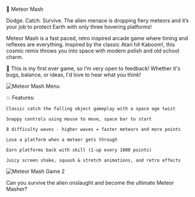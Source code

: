 🚀 Meteor Mash

Dodge. Catch. Survive.
The alien menace is dropping fiery meteors and it’s your job to protect Earth with only three hovering platforms!

Meteor Mash is a fast paced, retro inspired arcade game where timing and reflexes are everything. Inspired by the classic Atari hit Kaboom!, this cosmic remix throws you into space with modern polish and old school charm.

🎉 This is my first ever game, so I’m very open to feedback!
Whether it's bugs, balance, or ideas, I'd love to hear what you think!


![Meteor Mash Menu](https://github.com/user-attachments/assets/f84c06e2-788b-4127-8952-2f0c07b8fe32)


💥 Features:

    Classic catch the falling object gameplay with a space age twist

    Snappy controls using mouse to move, space bar to start

    8 difficulty waves - higher waves = faster meteors and more points

    Lose a platform when a meteor gets through

    Earn platforms back with skill (1-up every 1000 points)

    Juicy screen shake, squash & stretch animations, and retro effects


![Meteor Mash Game 2](https://github.com/user-attachments/assets/1dff30fd-fe80-4c1c-9d56-64cb3f94944b)


Can you survive the alien onslaught and become the ultimate Meteor Masher?
